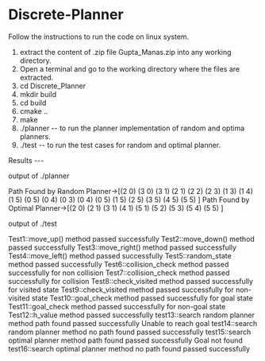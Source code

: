 # Discrete-Planner


Follow the instructions to run the code on linux system.

1. extract the content of .zip file Gupta_Manas.zip into any working directory.
2. Open a terminal and go to the working directory where the files are extracted.
3. cd Discrete_Planner 
4. mkdir build
5. cd build
6. cmake ..
7. make
8. ./planner -- to run the planner implementation of random and optima planners.
9. ./test    -- to run the test cases for random and optimal planner.



Results ---

output of ./planner

Path Found by Random Planner->[(2 0) (3 0) (3 1) (2 1) (2 2) (2 3) (1 3) (1 4) (1 5) (0 5) (0 4) (0 3) (0 4) (0 5) (1 5) (2 5) (3 5) (4 5) (5 5) ]
Path Found by Optimal Planner->[(2 0) (2 1) (3 1) (4 1) (5 1) (5 2) (5 3) (5 4) (5 5) ]


output of ./test

Test1::move_up() method passed successfully
Test2::move_down() method passed successfully
Test3::move_right() method passed successfully
Test4::move_left() method passed successfully
Test5::random_state method passed successfully
Test6::collision_check method passed successfully for non collision
Test7::collision_check method passed successfully for collision
Test8::check_visited method passed successfully for visited state
Test9::check_visited method passed successfully for non-visited state
Test10::goal_check method passed successfully for goal state
Test11::goal_check method passed successfully for non-goal state
Test12::h_value method passed successfully
test13::search random planner method path found passed successfully
Unable to reach goal
test14::search random planner method no path found passed successfully
test15::search optimal planner method path found passed successfully
Goal not found
test16::search optimal planner method no path found passed successfully
